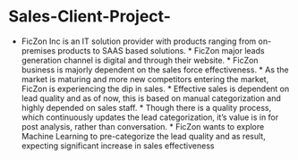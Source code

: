 # Sales-Client-Project-
* FicZon Inc is an IT solution provider with products ranging from on-premises products to SAAS based solutions.  * FicZon major leads generation channel is digital and through their website.  * FicZon business is majorly dependent on the sales force effectiveness.  * As the market is maturing and more new competitors entering the market, FicZon is experiencing the dip in sales.  * Effective sales is dependent on lead quality and as of now, this is based on manual categorization and highly depended on sales staff.  * Though there is a quality process, which continuously updates the lead categorization, it’s value is in for post analysis, rather than conversation. * FicZon wants to explore Machine Learning to pre-categorize the lead quality and as result, expecting significant increase in sales effectiveness
